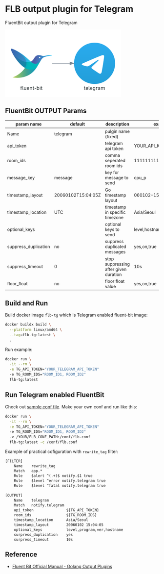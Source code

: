 # FLB output plugin for Telegram

FluentBit output plugin for Telegram

![logo](_image/fb_out_telegram.png)

## FluentBit OUTPUT Params

| param name           | default            | description                           | example               | mandatory |
|----------------------|--------------------|---------------------------------------|-----------------------|-----------|
| Name                 | telegram           | pulgin name (fixed)                   |                       | yes       |
| api_token            |                    | telegram api token                    | YOUR_API_KEY          | yes       |
| room_ids             |                    | comma seperated room ids              | 1111111111,2222222222 | yes       |
| message_key          | message            | key for message to send               | cpu_p                 | no        |
| timestamp_layout     | 20060102T15:04:05Z | Go timestamp layout                   | 060102-150405         | no        |
| timestamp_location   | UTC                | timestamp in specific timezone        | Asia/Seoul            | no        |
| optional_keys        |                    | optional keys to send                 | level,hostname        | no        |
| suppress_duplication | no                 | suppress duplicated messages          | yes,on,true           | no        |
| suppress_timeout     | 0                  | stop suppressing after given duration | 10s                   | no        |
| floor_float          | no                 | floor float value                     | yes,on,true           | no        |

## Build and Run

Build docker image `flb-tg` which is Telegram enabled fluent-bit image:

```bash
docker buildx build \
  --platform linux/amd64 \
  --tag=flb-tg:latest \
  .
```

Run example:

```bash
docker run \
  -it --rm \
  -e TG_API_TOKEN="YOUR_TELEGRAM_API_TOKEN"
  -e TG_ROOM_IDS="ROOM_ID1, ROOM_ID2"
  flb-tg:latest
```

## Run Telegram enabled FluentBit

Check out [sample conf file](conf/flb.conf).
Make your own conf and run like this:

```bash
docker run \
  -it --rm \
  -e TG_API_TOKEN="YOUR_TELEGRAM_API_TOKEN"
  -e TG_ROOM_IDS="ROOM_ID1, ROOM_ID2"
  -v /YOUR/FLB_CONF_PATH:/conf/flb.conf
  flb-tg:latest -c /conf/flb.conf
```

Example of practical cofiguration with `rewrite_tag` filter:

```
[FILTER]
    Name    rewrite_tag
    Match   app.*
    Rule    $alert ^(.+)$ notify.$1 true
    Rule    $level ^error notify.telegram true
    Rule    $level ^fatal notify.telegram true

[OUTPUT]
    Name    telegram
    Match   notify.telegram
    api_token               ${TG_API_TOKEN}
    room_ids                ${TG_ROOM_IDS}
    timestamp_location      Asia/Seoul
    timestamp_layout        20060102 15:04:05
    optional_keys           level,program,ver,hostname
    surpress_duplication    yes
    surpress_timeout        10s
```

## Reference

- [Fluent Bit Official Manual - Golang Output Plugins](https://docs.fluentbit.io/manual/development/golang-output-plugins)
